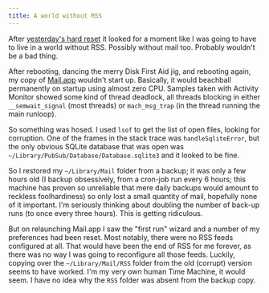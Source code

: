 ```yaml
---
title: A world without RSS
---
```


After [yesterday's hard reset](http://www.wincent.com/a/about/wincent/weblog/archives/2007/11/involuntary_reb_17.php) it looked for a moment like I was going to have to live in a world without RSS. Possibly without mail too. Probably wouldn't be a bad thing.

After rebooting, dancing the merry Disk First Aid jig, and rebooting again, my copy of [Mail.app](http://www.wincent.com/knowledge-base/Mail.app) wouldn't start up. Basically, it would beachball permanently on startup using almost zero CPU. Samples taken with Activity Monitor showed some kind of thread deadlock, all threads blocking in either `__semwait_signal` (most threads) or `mach_msg_trap` (in the thread running the main runloop).

So something was hosed. I used `lsof` to get the list of open files, looking for corruption. One of the frames in the stack trace was `handleSqliteError`, but the only obvious SQLite database that was open was `~/Library/PubSub/Database/Database.sqlite3` and it looked to be fine.

So I restored my `~/Library/Mail` folder from a backup; it was only a few hours old (I backup obsessively, from a cron-job run every 6 hours; this machine has proven so unreliable that mere daily backups would amount to reckless foolhardiness) so only lost a small quantity of mail, hopefully none of it important. I'm seriously thinking about doubling the number of back-up runs (to once every three hours). This is getting ridiculous.

But on relaunching Mail.app I saw the "first run" wizard and a number of my preferences had been reset. Most notably, there were no RSS feeds configured at all. That would have been the end of RSS for me forever, as there was no way I was going to reconfigure all those feeds. Luckily, copying over the `~/Library/Mail/RSS` folder from the old (corrupt) version seems to have worked. I'm my very own human Time Machine, it would seem. I have no idea why the `RSS` folder was absent from the backup copy.

